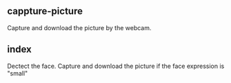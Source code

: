 ## cappture-picture
Capture and download the picture by the webcam.

## index
Dectect the face. Capture and download the picture if the face expression is "small"
